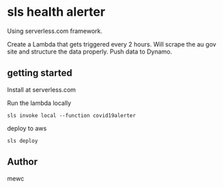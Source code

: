 # sls health alerter

Using serverless.com framework. 

Create a Lambda that gets triggered every 2 hours. Will scrape the au gov site and structure the data properly.
Push data to Dynamo.


## getting started

Install at serverless.com 

Run the lambda locally

`sls invoke local --function covid19alerter`


deploy to aws

`sls deploy`

## Author

mewc